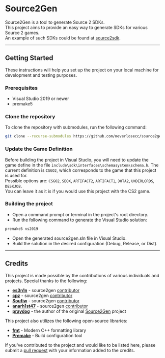 # Source2Gen

Source2Gen is a tool to generate Source 2 SDKs. \
This project aims to provide an easy way to generate SDKs for various Source 2 games. \
An example of such SDKs could be found at [source2sdk](https://github.com/neverlosecc/source2sdk/tree/cs2).

---

## Getting Started

These instructions will help you set up the project on your local machine for development and testing purposes.

### Prerequisites

- Visual Studio 2019 or newer
- premake5

### Clone the repository

To clone the repository with submodules, run the following command:

```bash
git clone --recurse-submodules https://github.com/neverlosecc/source2gen.git
```

### Update the Game Definition

Before building the project in Visual Studio, you will need to update the game define in the file `include\sdk\interfaces\schemasystem\schema.h`. 
The current definition is `CSGO2`, which corresponds to the game that this project is used for. \
Possible options are: `CSGO2`, `SBOX`, `ARTIFACT2`, `ARTIFACT1`, `DOTA2`, `UNDERLORDS`, `DESKJOB`. \
You can leave it as it is if you would use this project with the CS2 game.

### Building the project

* Open a command prompt or terminal in the project's root directory.
* Run the following command to generate the Visual Studio solution:

```bash
premake5 vs2019
```
* Open the generated source2gen.sln file in Visual Studio.
* Build the solution in the desired configuration (Debug, Release, or Dist).

---

## Credits

This project is made possible by the contributions of various individuals and projects. Special thanks to the following: 
- **[es3n1n](https://github.com/es3n1n)** - source2gen [contributor](https://github.com/neverlosecc/source2gen/commits?author=es3n1n)
- **[cpz](https://github.com/cpz)** - source2gen [contributor](https://github.com/neverlosecc/source2gen/commits?author=cpz)
- **[Soufiw](https://github.com/Soufiw)** - source2gen [contributor](https://github.com/neverlosecc/source2gen/commits?author=Soufiw)
- **[anarh1st47](https://github.com/anarh1st47)** - source2gen [contributor](https://github.com/neverlosecc/source2gen/commits?author=anarh1st47)
- **[praydog](https://github.com/praydog)** - the author of the original [Source2Gen](https://github.com/praydog/Source2Gen) project

This project also utilizes the following open-source libraries:
- **[fmt](https://github.com/fmtlib/fmt)** - Modern C++ formatting library
- **[Premake](https://github.com/premake/premake-core)** - Build configuration tool

If you've contributed to the project and would like to be listed here, please submit a [pull request](https://github.com/neverlosecc/source2gen/pulls) with your information added to the credits.
